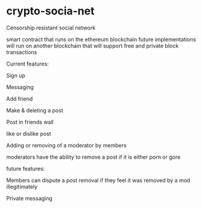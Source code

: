 # crypto-socia-net

Censorship resistant social network


smart contract that runs on the ethereum blockchain
future implementations will run on another blockchain that will support free and private block transactions


Current features:

Sign up

Messaging

Add friend

Make & deleting a post

Post in friends wall

like or dislike post

Adding or removing of a moderator by members 

moderators have the ability to remove a post if it is either porn or gore


future features:

Members can dispute a post removal if they feel it was removed by a mod illegitimately 

Private messaging
